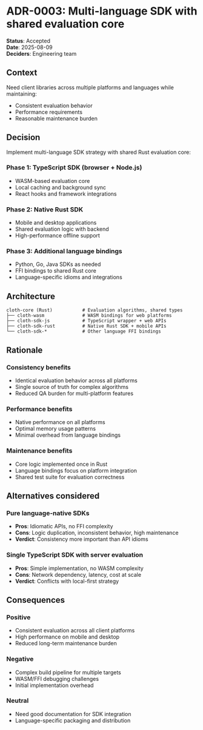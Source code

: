 # ADR-0003: Multi-language SDK with shared evaluation core

**Status**: Accepted  
**Date**: 2025-08-09  
**Deciders**: Engineering team

## Context

Need client libraries across multiple platforms and languages while maintaining:
- Consistent evaluation behavior
- Performance requirements
- Reasonable maintenance burden

## Decision

Implement multi-language SDK strategy with shared Rust evaluation core:

### Phase 1: TypeScript SDK (browser + Node.js)
- WASM-based evaluation core
- Local caching and background sync
- React hooks and framework integrations

### Phase 2: Native Rust SDK  
- Mobile and desktop applications
- Shared evaluation logic with backend
- High-performance offline support

### Phase 3: Additional language bindings
- Python, Go, Java SDKs as needed
- FFI bindings to shared Rust core
- Language-specific idioms and integrations

## Architecture

```
cloth-core (Rust)           # Evaluation algorithms, shared types
├── cloth-wasm              # WASM bindings for web platforms  
├── cloth-sdk-js            # TypeScript wrapper + web APIs
├── cloth-sdk-rust          # Native Rust SDK + mobile APIs
└── cloth-sdk-*             # Other language FFI bindings
```

## Rationale

### Consistency benefits
- Identical evaluation behavior across all platforms
- Single source of truth for complex algorithms
- Reduced QA burden for multi-platform features

### Performance benefits  
- Native performance on all platforms
- Optimal memory usage patterns
- Minimal overhead from language bindings

### Maintenance benefits
- Core logic implemented once in Rust
- Language bindings focus on platform integration
- Shared test suite for evaluation correctness

## Alternatives considered

### Pure language-native SDKs
- **Pros**: Idiomatic APIs, no FFI complexity
- **Cons**: Logic duplication, inconsistent behavior, high maintenance
- **Verdict**: Consistency more important than API idioms

### Single TypeScript SDK with server evaluation
- **Pros**: Simple implementation, no WASM complexity
- **Cons**: Network dependency, latency, cost at scale
- **Verdict**: Conflicts with local-first strategy

## Consequences

### Positive
- Consistent evaluation across all client platforms
- High performance on mobile and desktop
- Reduced long-term maintenance burden

### Negative
- Complex build pipeline for multiple targets
- WASM/FFI debugging challenges
- Initial implementation overhead

### Neutral
- Need good documentation for SDK integration
- Language-specific packaging and distribution